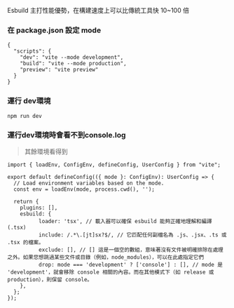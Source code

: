Esbuild 主打性能優勢，在構建速度上可以比傳統工具快 10~100 倍

### 在 package.json 設定 mode
```
{
  "scripts": {
    "dev": "vite --mode development",
    "build": "vite --mode production",
    "preview": "vite preview"
  }
}

```
### 運行 dev環境 
```
npm run dev 
```

### 運行dev環境時會看不到console.log
> 其餘環境看得到
> 
```
import { loadEnv, ConfigEnv, defineConfig, UserConfig } from "vite";

export default defineConfig(({ mode }: ConfigEnv): UserConfig => {
  // Load environment variables based on the mode.
  const env = loadEnv(mode, process.cwd(), '');

  return {
    plugins: [],
    esbuild: {
          loader: 'tsx', // 載入器可以確保 esbuild 能夠正確地理解和編譯 (.tsx)
          include: /.*\.[jt]sx?$/, // 它匹配任何副檔名為 .js、.jsx、.ts 或 .tsx 的檔案。
          exclude: [], // [] 這是一個空的數組，意味著沒有文件被明確排除在處理之外。如果您想跳過某些文件或目錄（例如，node_modules），可以在此處指定它們
          drop: mode === 'development' ? ['console'] : [], // mode 是 'development'，就會移除 console 相關的內容。而在其他模式下（如 release 或 production），則保留 console。
    },     
  };
});

```



